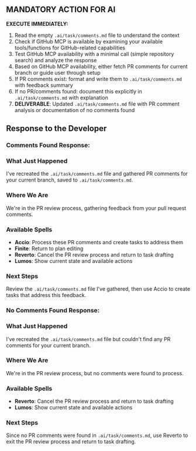 ## MANDATORY ACTION FOR AI

**EXECUTE IMMEDIATELY:**
1. Read the empty `.ai/task/comments.md` file to understand the context
2. Check if GitHub MCP is available by examining your available tools/functions for GitHub-related capabilities
3. Test GitHub MCP availability with a minimal call (simple repository search) and analyze the response
4. Based on GitHub MCP availability, either fetch PR comments for current branch or guide user through setup
5. If PR comments exist: format and write them to `.ai/task/comments.md` with feedback summary
6. If no PR/comments found: document this explicitly in `.ai/task/comments.md` with explanation
7. **DELIVERABLE**: Updated `.ai/task/comments.md` file with PR comment analysis or documentation of no comments found

## Response to the Developer

### Comments Found Response:

### What Just Happened

I've recreated the `.ai/task/comments.md` file and gathered PR comments for your current branch, saved to `.ai/task/comments.md`.

### Where We Are

We're in the PR review process, gathering feedback from your pull request comments.

### Available Spells

- **Accio**: Process these PR comments and create tasks to address them
- **Finite**: Return to plan editing
- **Reverto**: Cancel the PR review process and return to task drafting
- **Lumos**: Show current state and available actions

### Next Steps

Review the `.ai/task/comments.md` file I've gathered, then use Accio to create tasks that address this feedback.

### No Comments Found Response:

### What Just Happened

I've recreated the `.ai/task/comments.md` file but couldn't find any PR comments for your current branch.

### Where We Are

We're in the PR review process, but no comments were found to process.

### Available Spells

- **Reverto**: Cancel the PR review process and return to task drafting
- **Lumos**: Show current state and available actions

### Next Steps

Since no PR comments were found in `.ai/task/comments.md`, use Reverto to exit the PR review process and return to task drafting.
